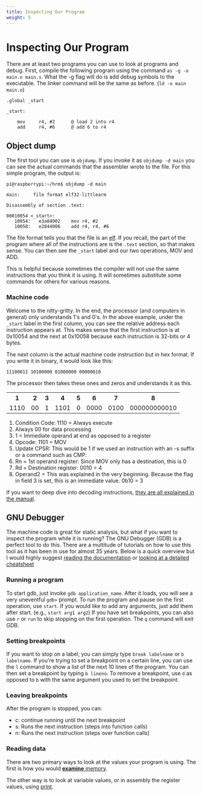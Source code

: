 ```yaml
---
title: Inspecting Our Program
weight: 5
---
```


# Inspecting Our Program  

There are at least two programs you can use to look at programs and debug.  First, 
compile the following program using the command `as -g -o main.o main.s`. What 
the -g flag will do is add debug symbols to the executable. The linker command 
will be the same as before. (`ld -o main main.o`)

```armasm 
.global _start 

_start: 

    mov     r4, #2      @ load 2 into r4 
    add     r4, #6      @ add 6 to r4 

```

## Object dump 

The first tool you can use is `objdump`. If you invoke it as `objdump -d main` 
you can see the actual commands that the assembler wrote to the file. For this 
simple program, the output is: 

```shell
pi@raspberrypi:~/hrm$ objdump -d main

main:     file format elf32-littlearm

Disassembly of section .text:

00010054 <_start>:
   10054:	e3a04002 	mov	r4, #2
   10058:	e2844006 	add	r4, r4, #6
```

The file format tells you that the file is an [elf](https://en.wikipedia.org/wiki/Executable_and_Linkable_Format). 
If you recall, the part of the program where all of the instructions are is the 
`.text` section, so that makes sense. You can then see the `_start` label and our 
two operations, MOV and ADD. 

This is helpful because sometimes the compiler will not use the same instructions 
that you think it is using. It will sometimes substitute some commands for others 
for various reasons. 

### Machine code 

Welcome to the nitty-gritty. In the end, the processor (and computers in general) 
only understands 1's and 0's. In the above example, under the `_start` label in 
the first column, you can see the relative address each instruction appears at. 
This makes sense that the first instruction is at 0x10054 and the next at 0x10058 
because each instruction is 32-bits or 4 bytes. 

The next column is the actual machine code instruction but in hex format. If you 
write it in binary, it would look like this: 

```
11100011 10100000 01000000 00000010
```

The processor then takes these ones and zeros and understands it as this. 

<table>
    <tr>
        <th>1</th>
        <th>2</th>
        <th>3</th>
        <th>4</th>
        <th>5</th>
        <th>6</th>
        <th>7</th>
        <th>8</th>
    </tr>
    <tr>
        <td>1110</td>
        <td>00</td>
        <td>1</td>
        <td>1101</td>
        <td>0</td>
        <td>0000</td>
        <td>0100</td>
        <td>000000000010</td>
    </tr>
</table>

1. Condition Code: 1110 = Always execute 
2. Always 00 for data processing 
3. 1 = Immediate operand at end as opposed to a register 
4. Opcode: 1101 = MOV 
5. Update CPSR: This would be 1 if we used an instruction with an -s suffix or 
   a command such as CMP. 
6. Rn = 1st operand register: Since MOV only has a destination, this is 0 
7. Rd = Destination register: 0010 = 4 
8. Operand2 = This was explained in the very beginning. Because the flag in field 
   3 is set, this is an immediate value. 0b10 = 3 

If you want to deep dive into decoding instructions, [they are all explained in the 
manual](https://iitd-plos.github.io/col718/ref/arm-instructionset.pdf). 


## GNU Debugger

The machine code is great for static analysis, but what if you want to inspect the program 
while it is running? The GNU Debugger (GDB) is a perfect tool to do this. There are 
a multitude of tutorials on how to use this tool as it has been in use for 
almost 35 years. Below is a quick overview but I would highly suggest 
[reading the documentation](https://www.gnu.org/software/gdb/documentation/) or 
[looking at a detailed cheatsheet](https://darkdust.net/files/GDB%20Cheat%20Sheet.pdf)

### Running a program 

To start gdb, just invoke `gdb application_name`. After it loads, you will see a 
very uneventful `gdb>` prompt.  To run the program and pause on the first operation, 
use `start`. If you would like to add any arguments, just add them after start. 
(e.g., `start arg1 arg2`) If you have set breakpoints, you can also use `r` or 
`run` to skip stopping on the first operation. The `q` command will exit GDB. 

### Setting breakpoints 

If you want to stop on a label, you can simply type `break labelname` or `b labelname`. 
If you're trying to set a breakpoint on a certain line, you can use the `l` command 
to show a list of the next 10 lines of the program.  You can then set a breakpoint 
by typing `b lineno`. To remove a breakpoint, use `d` as opposed to `b` with the 
same argument you used to set the breakpoint. 

### Leaving breakpoints 

After the program is stopped, you can: 

- c: continue running until the next breakpoint 
- s: Runs the next instruction (steps into function calls)
- n: Runs the next instruction (steps over function calls)

### Reading data

There are two primary ways to look at the values your program is using. The first 
is how you would [**examine** memory](https://sourceware.org/gdb/current/onlinedocs/gdb/Memory.html).

The other way is to look at variable values, or in assembly the register values, 
using [print](https://sourceware.org/gdb/current/onlinedocs/gdb/Data.html#Data). 

